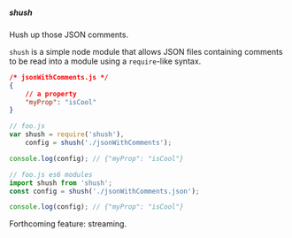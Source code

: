 ##### shush
Hush up those JSON comments.

`shush` is a simple node module that allows JSON files containing comments to be read into
a module using a `require`-like syntax.

```json
/* jsonWithComments.js */
{
    // a property
    "myProp": "isCool"
}
```
```javascript
// foo.js
var shush = require('shush'),
    config = shush('./jsonWithComments');

console.log(config); // {"myProp": "isCool"}
```

```javascript
// foo.js es6 modules
import shush from 'shush';
const config = shush('./jsonWithComments.json');

console.log(config); // {"myProp": "isCool"}
```

Forthcoming feature: streaming.
